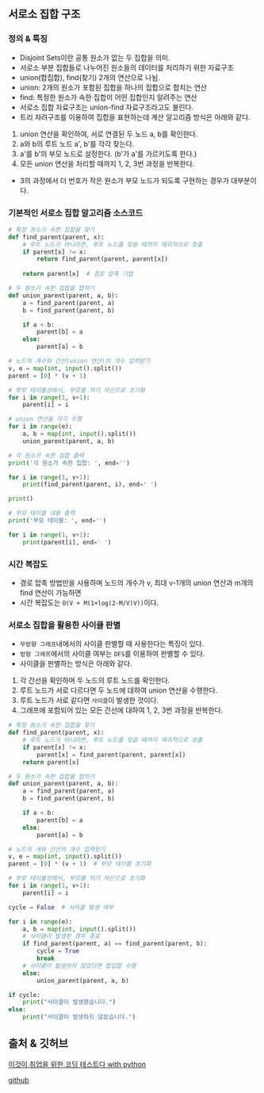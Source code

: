 ## 서로소 집합 구조
### 정의 & 특징
- Disjoint Sets이란 공통 원소가 없는 두 집합을 의미.
- 서로소 부분 집합들로 나누어진 원소들의 데이터를 처리하기 위한 자료구조
- union(합집합), find(찾기) 2개의 연산으로 나뉨.
- union: 2개의 원소가 포함된 집합을 하나의 집합으로 합치는 연산
- find: 특정한 원소가 속한 집합이 어떤 집합인지 알려주는 연산
- 서로소 집합 자료구조는 union-find 자료구조라고도 불린다.
- 트리 자려구조를 이용하여 집합을 표현하는데 계산 알고리즘 방식은 아래와 같다.
1. union 연산을 확인하여, 서로 연결된 두 노드 a, b를 확인한다.
2. a와 b의 루트 노드 a', b'를 각각 찾는다.
3. a'를 b'의 부모 노드로 설정한다. (b'가 a'를 가르키도록 한다.) 
4. 모든 union 연산을 처리할 때까지 1, 2, 3번 과정을 반복한다.
- 3의 과정에서 더 번호가 작은 원소가 부모 노드가 되도록 구현하는 경우가 대부분이다.

### 기본적인 서로소 집합 알고리즘 소스코드
```python
# 특정 원소가 속한 집합을 찾기
def find_parent(parent, x):
    # 루트 노드가 아니라면, 루트 노드를 찾을 때까지 재귀적으로 호출
    if parent[x] != x:
        return find_parent(parent, parent[x])
    
    return parent[x]  # 경로 압축 기법

# 두 원소가 속한 집합을 합치기
def union_parent(parent, a, b):
    a = find_parent(parent, a)
    b = find_parent(parent, b)

    if a < b:
        parent[b] = a
    else:
        parent[a] = b

# 노드의 개수와 간선(union 연산)의 개수 입력받기
v, e = map(int, input().split())
parent = [0] * (v + 1)

# 부모 테이블상에서, 부모를 자기 자신으로 초기화
for i in range(1, v+1):
    parent[i] = i

# union 연산을 각각 수행
for i in range(e):
    a, b = map(int, input().split())
    union_parent(parent, a, b)

# 각 원소가 속한 집합 출력
print('각 원소가 속한 집합: ', end='')

for i in range(1, v+1):
    print(find_parent(parent, i), end=' ')

print()

# 부모 테이블 내용 출력
print('부모 테이블: ', end='')

for i in range(1, v+1):
    print(parent[i], end=' ')
```

### 시간 복잡도
- 경로 압축 방법만을 사용하며 노드의 개수가 v, 최대 v-1개의 union 연산과 m개의 find 연산이 가능하면
- 시간 복잡도는 `O(V + M(1+log(2-M/V)V))`이다.

### 서로소 집합을 활용한 사이클 판별
- `무방향 그래프`내에서의 사이클 판별할 때 사용한다는 특징이 있다.
- `방향 그래프`에서의 사이클 여부는 `DFS`를 이용하여 판별할 수 있다.
- 사이클을 판별하는 방식은 아래와 같다.
1. 각 간선을 확인하며 두 노드의 루트 노드를 확인한다.
2. 루트 노드가 서로 다르다면 두 노드에 대하여 union 연산을 수행한다.
3. 루트 노드가 서로 같다면 `사이클`이 발생한 것이다.
4. 그래프에 포함되어 있는 모든 간선에 대하여 1, 2, 3번 과정을 반복한다.

```python
# 특정 원소가 속한 집합을 찾기
def find_parent(parent, x):
    # 루트 노드가 아니라면, 루트 노드를 찾을 때까지 재귀적으로 호출
    if parent[x] != x:
        parent[x] = find_parent(parent, parent[x])
    return parent[x]

# 두 원소가 속한 집합을 합치기
def union_parent(parent, a, b):
    a = find_parent(parent, a)
    b = find_parent(parent, b)

    if a < b:
        parent[b] = a
    else:
        parent[a] = b

# 노드의 개와 간선의 개수 입력받기
v, e = map(int, input().split())
parent = [0] * (v + 1)  # 부모 테이블 초기화

# 부모 테이블상에서, 부모를 자기 자신으로 초기화
for i in range(1, v+1):
    parent[i] = i

cycle = False  # 사이클 발생 여부

for i in range(e):
    a, b = map(int, input().split())
    # 사이클이 발생한 경우 종료
    if find_parent(parent, a) == find_parent(parent, b):
        cycle = True
        break
    # 사이클이 발생하지 않았다면 합집합 수행
    else:
        union_parent(parent, a, b)

if cycle:
    print("사이클이 발생했습니다.")
else:
    print("사이클이 발생하지 않았습니다.")
```

## 출처 & 깃허브
[이것이 취업을 위한 코딩 테스트다 with python](http://www.yes24.com/Product/Goods/91433923)

[github](https://github.com/KYUSEONGHAN/python-for-coding-test)